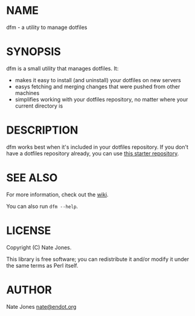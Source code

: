 # NAME

dfm - a utility to manage dotfiles

# SYNOPSIS

dfm is a small utility that manages dotfiles.  It:

- makes it easy to install (and uninstall) your dotfiles on new servers
- easys fetching and merging changes that were pushed from other machines
- simplifies working with your dotfiles repository, no matter where your current directory is

# DESCRIPTION

dfm works best when it's included in your dotfiles repository.  If you don't
have a dotfiles repository already, you can use
[this starter repository](https://github.com/justone/dotfiles).

# SEE ALSO

For more information, check out the [wiki](http://github.com/justone/dotfiles/wiki).

You can also run `dfm --help`.

# LICENSE

Copyright (C) Nate Jones.

This library is free software; you can redistribute it and/or modify
it under the same terms as Perl itself.

# AUTHOR

Nate Jones <nate@endot.org>
